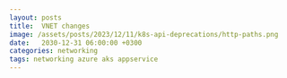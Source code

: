 ```yaml
---
layout: posts
title:  VNET changes
image: /assets/posts/2023/12/11/k8s-api-deprecations/http-paths.png
date:   2030-12-31 06:00:00 +0300
categories: networking
tags: networking azure aks appservice
---
```

<!--

https://twitter.com/BicepLang/status/1734293541038498003?t=0XMadi57Ar4ymicjOe-nEg&s=09
https://github.com/Azure/azure-quickstart-templates/issues/2786

-->

